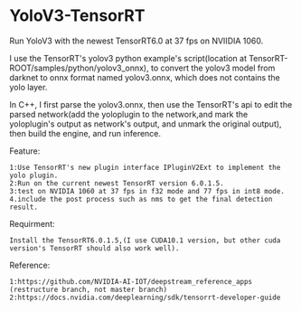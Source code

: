 # YoloV3-TensorRT
Run YoloV3 with the newest TensorRT6.0 at 37 fps on  NVIIDIA 1060.

I use the TensorRT's yolov3 python example's script(location at TensorRT-ROOT/samples/python/yolov3_onnx), to convert the yolov3 model from darknet to onnx format named yolov3.onnx, which does not contains the yolo layer.

In C++, I first parse the yolov3.onnx, then use the TensorRT's api to edit the parsed network(add the yoloplugin to the network,and mark the yoloplugin's output as network's output, and unmark the original output), then build the engine, and run inference.

Feature:

    1:Use TensorRT's new plugin interface IPluginV2Ext to implement the yolo plugin.
    2:Run on the current newest TensorRT version 6.0.1.5.
    3:test on NVIDIA 1060 at 37 fps in f32 mode and 77 fps in int8 mode.
    4.include the post process such as nms to get the final detection result.
    
Requirment:

    Install the TensorRT6.0.1.5,(I use CUDA10.1 version, but other cuda version's TensorRT should also work well).


Reference:

    1:https://github.com/NVIDIA-AI-IOT/deepstream_reference_apps (restructure branch, not master branch)
    2:https://docs.nvidia.com/deeplearning/sdk/tensorrt-developer-guide

